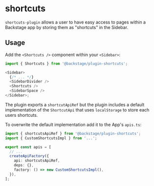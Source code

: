 # shortcuts

`shortcuts-plugin` allows a user to have easy access to pages within a Backstage app by storing them as "shortcuts" in the Sidebar.

## Usage

Add the `<Shortcuts />` component within your `<Sidebar>`:

```ts
import { Shortcuts } from '@backstage/plugin-shortcuts';

<Sidebar>
  {/* ... */}
  <SidebarDivider />
  <Shortcuts />
  <SidebarSpace />
</Sidebar>;
```

The plugin exports a `shortcutApiRef` but the plugin includes a default implementation of the `ShortcutApi` that uses `localStorage` to store each users shortcuts.

To overwrite the default implementation add it to the App's `apis.ts`:

```ts
import { shortcutsApiRef } from '@backstage/plugin-shortcuts';
import { CustomShortcutsImpl } from '...';

export const apis = [
  // ...
  createApiFactory({
    api: shortcutsApiRef,
    deps: {},
    factory: () => new CustomShortcutsImpl(),
  }),
];
```
